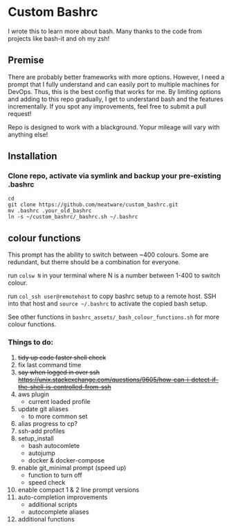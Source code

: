 # Custom Bashrc
I wrote this to learn more about bash. Many thanks to the code from projects like bash-it and oh my zsh!

## Premise

There are probably better frameworks with more options. However, I need a prompt that I fully understand and can easily port to multiple machines for DevOps. Thus, this is the best config that works for me. By limiting options and adding to this repo gradually, I get to understand bash and the features incrementally. If you spot any improvements, feel free to submit a pull request!

Repo is designed to work with a blackground. Yopur mileage will vary with anything else!

## Installation

### Clone repo, activate via symlink and backup your pre-existing .bashrc
```
cd
git clone https://github.com/meatware/custom_bashrc.git
mv .bashrc .your_old_bashrc
ln -s ~/custom_bashrc/_bashrc.sh ~/.bashrc
```

## colour functions
This prompt has the ability to switch between ~400 colours. Some are redundant, but therre should be a combination for everyone.

run `colsw N` in your terminal where N is a number between 1-400 to switch colour.

run `col_ssh user@remotehost` to copy bashrc setup to a remote host. SSH into that host and `source ~/.bashrc` to activate the copied bash setup.

See other functions in `bashrc_assets/_bash_colour_functions.sh` for more colour functions.


### Things to do:
1. ~~tidy up code faster shell check~~
2. fix last command time
3. ~~say when logged in over ssh
https://unix.stackexchange.com/questions/9605/how-can-i-detect-if-the-shell-is-controlled-from-ssh~~
4. aws plugin 
    - current loaded profile
5. update git aliases 
    - to more common set
6. alias progress to cp?
7. ssh-add profiles
8. setup_install
    - bash autocomlete
    - autojump
    - docker & docker-compose
9. enable git_minimal prompt (speed up)
    - function to turn off
    - speed check
10. enable compact 1 & 2 line prompt versions
11. auto-completion improvements
    - additional scripts
    - autocomplete aliases
12. additional functions




